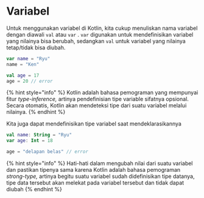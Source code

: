 # Variabel

Untuk menggunakan variabel di Kotlin, kita cukup menuliskan nama variabel dengan diawali `val` atau `var` . `var` digunakan untuk mendefinisikan variabel yang nilainya bisa berubah, sedangkan `val` untuk variabel yang nilainya tetap/tidak bisa diubah.

```kotlin
var name = "Ryu"
name = "Ken"

val age = 17
age = 20 // error
```

{% hint style="info" %}
Kotlin adalah bahasa pemograman yang mempunyai fitur _type-inference,_ artinya pendefinisian tipe variable sifatnya opsional. Secara otomatis, Kotlin akan mendeteksi tipe dari suatu variabel melalui nilainya.
{% endhint %}

Kita juga dapat mendefinisikan tipe variabel saat mendeklarasikannya

```kotlin
val name: String = "Ryu"
var age: Int = 18

age = "delapan belas" // error
```

{% hint style="info" %}
Hati-hati dalam mengubah nilai dari suatu variabel dan pastikan tipenya sama karena Kotlin adalah bahasa pemograman _strong-type,_ artinya begitu suatu variabel sudah didefinisikan tipe datanya, tipe data tersebut akan melekat pada variabel tersebut dan tidak dapat diubah
{% endhint %}

